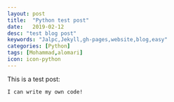 ```yaml
---
layout: post
title:  "Python test post"
date:   2019-02-12
desc: "test blog post"
keywords: "Jalpc,Jekyll,gh-pages,website,blog,easy"
categories: [Python]
tags: [Mohammad,alomari]
icon: icon-python
---
```


This is a test post:

```
I can write my own code!
```
